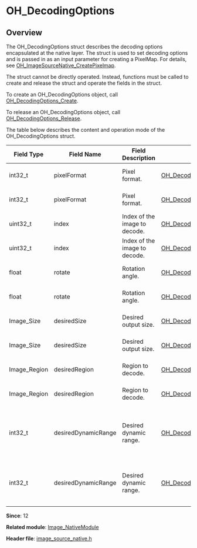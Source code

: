 # OH_DecodingOptions
<!--Kit: Image Kit-->
<!--Subsystem: Multimedia-->
<!--Owner: @aulight02-->
<!--Designer: @liyang_bryan-->
<!--Tester: @xchaosioda-->
<!--Adviser: @zengyawen-->

## Overview

The OH_DecodingOptions struct describes the decoding options encapsulated at the native layer. The struct is used to set decoding options and is passed in as an input parameter for creating a PixelMap. For details, see [OH_ImageSourceNative_CreatePixelmap](capi-image-source-native-h.md#oh_imagesourcenative_createpixelmap).

The struct cannot be directly operated. Instead, functions must be called to create and release the struct and operate the fields in the struct.

To create an OH_DecodingOptions object, call [OH_DecodingOptions_Create](capi-image-source-native-h.md#oh_decodingoptions_create).

To release an OH_DecodingOptions object, call [OH_DecodingOptions_Release](capi-image-source-native-h.md#oh_decodingoptions_release).

The table below describes the content and operation mode of the OH_DecodingOptions struct.

| Field Type| Field Name| Field Description|Operation Function| Function Description|
| -------- | -------- | -------- | -------- | -------- |
| int32_t | pixelFormat | Pixel format.| [OH_DecodingOptions_GetPixelFormat](capi-image-source-native-h.md#oh_decodingoptions_getpixelformat) |Obtains the pixel format.|
| int32_t | pixelFormat | Pixel format.| [OH_DecodingOptions_SetPixelFormat](capi-image-source-native-h.md#oh_decodingoptions_setpixelformat) | Sets the pixel format.|
| uint32_t | index | Index of the image to decode.| [OH_DecodingOptions_GetIndex](capi-image-source-native-h.md#oh_decodingoptions_getindex) | Obtains the index of an image.|
| uint32_t | index | Index of the image to decode.| [OH_DecodingOptions_SetIndex](capi-image-source-native-h.md#oh_decodingoptions_setindex) | Sets the index for an image.|
| float | rotate | Rotation angle.| [OH_DecodingOptions_GetRotate](capi-image-source-native-h.md#oh_decodingoptions_getrotate) | Obtains the rotation degree.|
| float | rotate | Rotation angle.| [OH_DecodingOptions_SetRotate](capi-image-source-native-h.md#oh_decodingoptions_setrotate) | Sets the rotation angle.|
| Image_Size | desiredSize | Desired output size.| [OH_DecodingOptions_GetDesiredSize](capi-image-source-native-h.md#oh_decodingoptions_getdesiredsize) | Obtains the desired output size.|
| Image_Size | desiredSize | Desired output size.| [OH_DecodingOptions_SetDesiredSize](capi-image-source-native-h.md#oh_decodingoptions_setdesiredsize) | Sets the desired output size.|
| Image_Region | desiredRegion | Region to decode.| [OH_DecodingOptions_GetDesiredRegion](capi-image-source-native-h.md#oh_decodingoptions_getdesiredregion) | Obtains the region to decode.|
| Image_Region | desiredRegion | Region to decode.| [OH_DecodingOptions_SetDesiredRegion](capi-image-source-native-h.md#oh_decodingoptions_setdesiredregion) | Sets the region to decode.|
| int32_t | desiredDynamicRange | Desired dynamic range.| [OH_DecodingOptions_GetDesiredDynamicRange](capi-image-source-native-h.md#oh_decodingoptions_getdesireddynamicrange) |Obtains the desired dynamic range configured during decoding.|
| int32_t | desiredDynamicRange | Desired dynamic range.| [OH_DecodingOptions_SetDesiredDynamicRange](capi-image-source-native-h.md#oh_decodingoptions_setdesireddynamicrange)|Sets the desired dynamic range during decoding.|

**Since**: 12

**Related module**: [Image_NativeModule](capi-image-nativemodule.md)

**Header file**: [image_source_native.h](capi-image-source-native-h.md)
